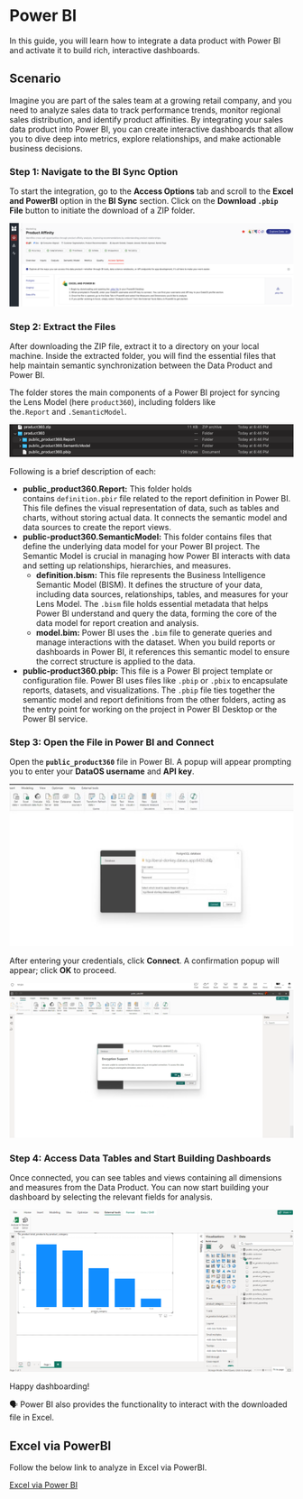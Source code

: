 # Power BI

In this guide, you will learn how to integrate a data product with Power BI and activate it to build rich, interactive dashboards.


## Scenario

Imagine you are part of the sales team at a growing retail company, and you need to analyze sales data to track performance trends, monitor regional sales distribution, and identify product affinities. By integrating your sales data product into Power BI, you can create interactive dashboards that allow you to dive deep into metrics, explore relationships, and make actionable business decisions.

### **Step 1: Navigate to the BI Sync Option**
    
To start the integration, go to the **Access Options** tab and scroll to the **Excel and PowerBI** option in the **BI Sync** section. Click on the **Download `.pbip` File** button to initiate the download of a ZIP folder.
    
![powerbi_conn_details.png](/learn/dp_consumer_learn_track/integrate_bi_tools/powerbi/powerbi_conn_details.png)
    
### **Step 2: Extract the Files**
    
After downloading the ZIP file, extract it to a directory on your local machine. Inside the extracted folder, you will find the essential files that help maintain semantic synchronization between the Data Product and Power BI.
    
The folder stores the main components of a Power BI project for syncing the Lens Model (here `product360`), including folders like the`.Report` and `.SemanticModel`. 
    
![folder_structure.png](/learn/dp_consumer_learn_track/integrate_bi_tools/powerbi/folder_structure.png)
    
Following is a brief description of each:
    
- **public_product360.Report:** This folder holds contains `definition.pbir` file related to the report definition in Power BI. This file defines the visual representation of data, such as tables and charts, without storing actual data. It connects the semantic model and data sources to create the report views.
- **public-product360.SemanticModel:** This folder contains files that define the underlying data model for your Power BI project. The Semantic Model is crucial in managing how Power BI interacts with data and setting up relationships, hierarchies, and measures.
    - **definition.bism:** This file represents the Business Intelligence Semantic Model (BISM). It defines the structure of your data, including data sources, relationships, tables, and measures for your Lens Model. The `.bism` file holds essential metadata that helps Power BI understand and query the data, forming the core of the data model for report creation and analysis.
    - **model.bim:** Power BI uses the `.bim` file to generate queries and manage interactions with the dataset. When you build reports or dashboards in Power BI, it references this semantic model to ensure the correct structure is applied to the data.
- **public-product360.pbip:** This file is a Power BI project template or configuration file. Power BI uses files like `.pbip` or `.pbix` to encapsulate reports, datasets, and visualizations. The `.pbip` file ties together the semantic model and report definitions from the other folders, acting as the entry point for working on the project in Power BI Desktop or the Power BI service.

### **Step 3: Open the File in Power BI and Connect**

Open the **`public_product360`** file in Power BI. A popup will appear prompting you to enter your **DataOS username** and **API key**.

![powerbi_ui.png](/learn/dp_consumer_learn_track/integrate_bi_tools/powerbi/powerbi_ui.png)

After entering your credentials, click **Connect**. A confirmation popup will appear; click **OK** to proceed.

![powerbi_pop_up.png](/learn/dp_consumer_learn_track/integrate_bi_tools/powerbi/powerbi_pop_up.png)

### **Step 4: Access Data Tables and Start Building Dashboards**

Once connected, you can see tables and views containing all dimensions and measures from the Data Product. You can now start building your dashboard by selecting the relevant fields for analysis.

![powerbi_dashboard.png](/learn/dp_consumer_learn_track/integrate_bi_tools/powerbi/powerbi_dashboard.png)

Happy dashboarding!

<aside class="callout">
🗣 Power BI also provides the functionality to interact with the downloaded file in Excel.

</aside>

## Excel via PowerBI

Follow the below link to analyze in Excel via PowerBI.

[Excel via Power BI](/learn/dp_consumer_learn_track/integrate_bi_tools/powerbi/excel/)